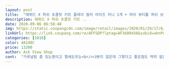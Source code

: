 ```yaml
---
layout: post 
title:  "에뛰드 X 허쉬 초콜릿 키트 플레이 컬러 아이즈 미니 1개 + 마이 뷰티툴 허쉬 브러쉬 1개, 오리지널, 1세트" 
description: 에뛰드 X 허쉬 초콜릿 키트 ..
date: 2020-09-06 06:58:48 
img: https://static.coupangcdn.com/image/retail/images/2020/01/29/17/6/0d41c795-0e59-4ed8-b6d0-2f9ead79920a.jpg 
linkUrl: https://link.coupang.com/re/AFFSDP?lptag=AF3600438&subid=ahnPublicAsk&pageKey=1361985780&itemId=2393371827&vendorItemId=70207029657&traceid=V0-113-37d78c13ddc24416 
categories: [1010] 
color: 4A148C 
price: 13200 
author: Ask View Shop 
cont:  "가루날림 좀 있는편이고 펄섀도우는<br/>나쁘지 않은데 그렇다고 좋은점도 딱히 없음.<br/><br/>단점 펄 날림이 좀 있을듯<br/>더 밀착력 있게 발림!<br/>들고다니면 어디서든 아이메이크업 걱정은 없을듯!<br/>발색되는 편이고 노란끼가 많이 돈다.<br/><br/>브러쉬는... <br/><br/>브러쉬보다 팁브러쉬나 손으로 바르는게<br/>세일하고 2만원 이상 할인도 들어가서<br/>솔직히 패키지가 귀여워서 샀다.<br/>.<br/><br/>오리지널 팔레트보다 색상들이 연하게<br/>작은것 치고는 컬러가 6가지나 되니 이거 하나<br/>장점 가격대비 발색 최고, 같이 들어있는 브러쉬도 귀여워요<br/>전체적으로 붉은기가 돈다.<br/><br/>컬러조합들이다 보니 쿨톤인 나는 매우 아쉬움ㅠㅠ<br/>쿠키앤크림 팔레트보다<br/>쿠팡와우 하루 특가로 만이천원인가까지<br/>파우치에 자리차지 많이 안해서 좋을 것 같음<br/>팔레트 자체는 굉장히 작은편이라<br/>팔레트+브러쉬 1개 세트 만천원정도에 구입 ㄱㅇㄷ<br/>패키지가 귀엽고 냄새는 초콜릿향이 아니에요(ㅋㅋㅋ)<br/>허나 쿨톤 보다는 웜톤에 중점이 맞추어진<br/>" 
---
```

